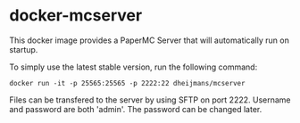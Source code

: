 # docker-mcserver
This docker image provides a PaperMC Server that will automatically run on startup.

To simply use the latest stable version, run the following command:

    docker run -it -p 25565:25565 -p 2222:22 dheijmans/mcserver

Files can be transfered to the server by using SFTP on port 2222. Username and password are both 'admin'. The password can be changed later.

